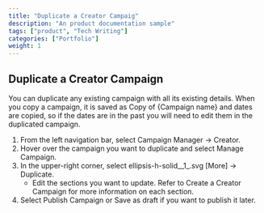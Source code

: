 ```yaml
---
title: "Duplicate a Creator Campaig"
description: "An product documentation sample"
tags: ["product", "Tech Writing"]
categories: ["Portfolio"]
weight: 1
---
```


## Duplicate a Creator Campaign

You can duplicate any existing campaign with all its existing details. When you copy a campaign, it is saved as Copy of {Campaign name} and dates are copied, so if the dates are in the past you will need to edit them in the duplicated campaign.

1. From the left navigation bar, select Campaign Manager →  Creator.
2. Hover over the campaign you want to duplicate and select Manage Campaign.
3. In the upper-right corner, select ellipsis-h-solid__1_.svg [More] → Duplicate.
    - Edit the sections you want to update. Refer to Create a Creator Campaign for more information on each section.
4. Select Publish Campaign or Save as draft if you want to publish it later.
